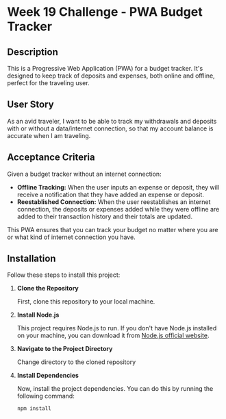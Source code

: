 # Week 19 Challenge - PWA Budget Tracker

## Description

This is a Progressive Web Application (PWA) for a budget tracker. It's designed to keep track of deposits and expenses, both online and offline, perfect for the traveling user.

## User Story

As an avid traveler, I want to be able to track my withdrawals and deposits with or without a data/internet connection, so that my account balance is accurate when I am traveling.

## Acceptance Criteria

Given a budget tracker without an internet connection:

- **Offline Tracking:** When the user inputs an expense or deposit, they will receive a notification that they have added an expense or deposit.
- **Reestablished Connection:** When the user reestablishes an internet connection, the deposits or expenses added while they were offline are added to their transaction history and their totals are updated.

This PWA ensures that you can track your budget no matter where you are or what kind of internet connection you have.

## Installation

Follow these steps to install this project:

1. **Clone the Repository**

    First, clone this repository to your local machine.

2. **Install Node.js**

    This project requires Node.js to run. If you don't have Node.js installed on your machine, you can download it from [Node.js official website](https://nodejs.org/).

3. **Navigate to the Project Directory**

    Change directory to the cloned repository

4. **Install Dependencies**

    Now, install the project dependencies. You can do this by running the following command:
    ```
    npm install
    ```

